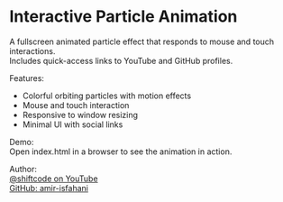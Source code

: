# Interactive Particle Animation

A fullscreen animated particle effect that responds to mouse and touch interactions.  
Includes quick-access links to YouTube and GitHub profiles.

Features:
- Colorful orbiting particles with motion effects
- Mouse and touch interaction
- Responsive to window resizing
- Minimal UI with social links

Demo:  
Open index.html in a browser to see the animation in action.

Author:  
[@shiftcode on YouTube](https://youtube.com/@shiftcode)  
[GitHub: amir-isfahani](https://github.com/amir-isfahani)
